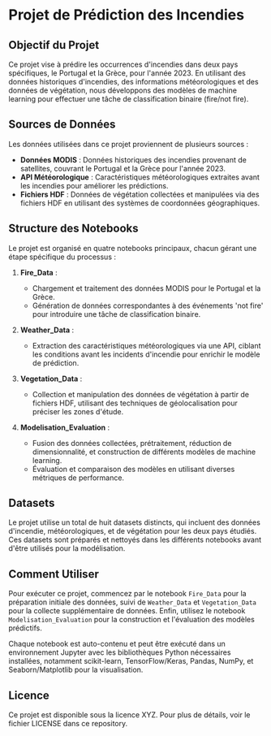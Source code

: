 # Projet de Prédiction des Incendies

## Objectif du Projet

Ce projet vise à prédire les occurrences d'incendies dans deux pays spécifiques, le Portugal et la Grèce, pour l'année 2023. En utilisant des données historiques d'incendies, des informations météorologiques et des données de végétation, nous développons des modèles de machine learning pour effectuer une tâche de classification binaire (fire/not fire).

## Sources de Données

Les données utilisées dans ce projet proviennent de plusieurs sources :

- **Données MODIS** : Données historiques des incendies provenant de satellites, couvrant le Portugal et la Grèce pour l'année 2023.
- **API Météorologique** : Caractéristiques météorologiques extraites avant les incendies pour améliorer les prédictions.
- **Fichiers HDF** : Données de végétation collectées et manipulées via des fichiers HDF en utilisant des systèmes de coordonnées géographiques.

## Structure des Notebooks

Le projet est organisé en quatre notebooks principaux, chacun gérant une étape spécifique du processus :

1. **Fire_Data** :
   - Chargement et traitement des données MODIS pour le Portugal et la Grèce.
   - Génération de données correspondantes à des événements 'not fire' pour introduire une tâche de classification binaire.

2. **Weather_Data** :
   - Extraction des caractéristiques météorologiques via une API, ciblant les conditions avant les incidents d'incendie pour enrichir le modèle de prédiction.

3. **Vegetation_Data** :
   - Collection et manipulation des données de végétation à partir de fichiers HDF, utilisant des techniques de géolocalisation pour préciser les zones d'étude.

4. **Modelisation_Evaluation** :
   - Fusion des données collectées, prétraitement, réduction de dimensionnalité, et construction de différents modèles de machine learning.
   - Évaluation et comparaison des modèles en utilisant diverses métriques de performance.

## Datasets

Le projet utilise un total de huit datasets distincts, qui incluent des données d'incendie, météorologiques, et de végétation pour les deux pays étudiés. Ces datasets sont préparés et nettoyés dans les différents notebooks avant d'être utilisés pour la modélisation.

## Comment Utiliser

Pour exécuter ce projet, commencez par le notebook `Fire_Data` pour la préparation initiale des données, suivi de `Weather_Data` et `Vegetation_Data` pour la collecte supplémentaire de données. Enfin, utilisez le notebook `Modelisation_Evaluation` pour la construction et l'évaluation des modèles prédictifs.

Chaque notebook est auto-contenu et peut être exécuté dans un environnement Jupyter avec les bibliothèques Python nécessaires installées, notamment scikit-learn, TensorFlow/Keras, Pandas, NumPy, et Seaborn/Matplotlib pour la visualisation.

## Licence

Ce projet est disponible sous la licence XYZ. Pour plus de détails, voir le fichier LICENSE dans ce repository.
